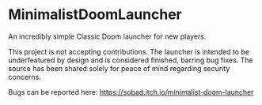 # MinimalistDoomLauncher
An incredibly simple Classic Doom launcher for new players.

This project is not accepting contributions. 
The launcher is intended to be underfeatured by design and is considered finished, barring bug fixes.
The source has been shared solely for peace of mind regarding security concerns.

Bugs can be reported here: https://sobad.itch.io/minimalist-doom-launcher
